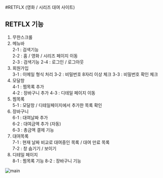 #RETFLX (영화 / 시리즈 대여 사이트)

## RETFLX 기능

1. 무한스크롤
2. 메뉴바  
   2-1 : 검색기능  
   2-2 : 홈 / 영화 / 시리즈 페이지 이동  
   2-3 : 검색기능
   2-4 : 로그인 / 로그아웃
3. 회원가입  
   3-1 : 이메일 형식 처리
   3-2 : 비밀번호 8자리 이상 체크
   3-3 : 비밀번호 확인 체크
4. 모달창  
   4-1 : 찜목록 추가  
   4-2 : 장바구니 추가
   4-3 : 디테일 페이지 이동
5. 찜목록  
   5-1 : 모달창 / 디테일페이지에서 추가한 목록 확인
6. 장바구니  
   6-1 : 대여날짜 추가  
   6-2 : 대여금액 추가 (자동)  
   6-3 : 총금액 결제 기능
7. 대여목록  
   7-1 : 현재 날짜 비교로 대여중인 목록 / 대여 만료 목록  
   7-2 : 창 숨기기 / 보이기
8. 디테일 페이지  
   8-1 : 찜목록 기능
   8-2 : 장바구니 기능

![main](https://user-images.githubusercontent.com/38099290/230389683-6a973c29-9c4a-404d-9d8a-af14a91308fe.gif)
